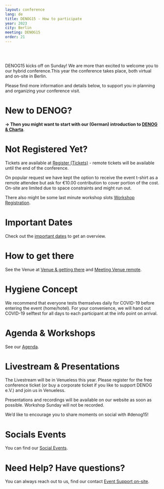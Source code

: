 ```yaml
---
layout: conference
lang: de
title: DENOG15 - How to participate
year: 2023
city: Berlin
meeting: DENOG15
order: 21
---
```


<br />
<br />

DENOG15 kicks off on Sunday! We are more than excited to welcome you to our hybrid conference.This year the conference takes place, both virtual and on-site in Berlin.

Please find more information and details below, to support you in planning and organizing your conference visit.

# New to DENOG? 
<b>-> Then you might want to start with our (German) introduction to <a href="denoginfo.html">DENOG & Charta</a></b>. 

# Not Registered Yet?
Tickets are available at <a href="tickets.html">Register (Tickets)</a> - remote tickets will be available until the end of the conference. 

On popular request we have kept the option to receive the event t-shirt as a remote attendee but ask for €10.00 contribution to cover portion of the cost. On-site are limited due to space constraints and might run out. 

There also might be some last minute workshop slots <a href="workshop_registration.html">Workshop Registration</a>. 

# Important Dates
Check out the [important dates]("important_dates.html") to get an overview. 

# How to get there
See the Venue at <a href="venue.html">Venue & getting there</a> and <a href="venueremote.html">Meeting Venue remote</a>. 

# Hygiene Concept
We recommend that everyone tests themselves daily for COVID-19 before entering the event (home/hotel).
For your convenience, we will hand out COVID-19 selftest for all days to each participant at the info point on arrival.

# Agenda & Workshops
See our <a href="agenda.html">Agenda</a>.<br />

# Livestream & Presentations
The Livestream will be in Venueless this year. Please register for the free conference ticket (or buy a corporate ticket if you like to support DENOG e.V.) and join us in Venueless.

Presentations and recordings will be available on our website as soon as possible. 
Workshop Sunday will not be recorded.

We’d like to encourage you to share moments on social with #denog15!

# Socials Events
You can find our <a href="social.html">Social Events</a>. 

# Need Help? Have questions?
You can always reach out to us, find our contact <a href="eventsupport.html">Event Support on-site</a>. 


